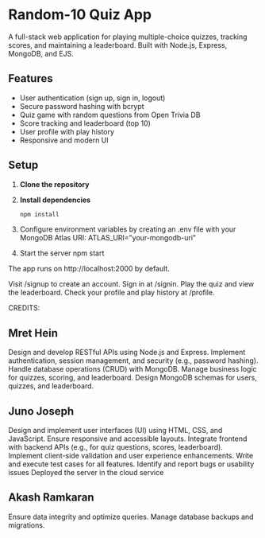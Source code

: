 # Random-10 Quiz App

A full-stack web application for playing multiple-choice quizzes, tracking scores, and maintaining a leaderboard. Built with Node.js, Express, MongoDB, and EJS.

## Features

- User authentication (sign up, sign in, logout)
- Secure password hashing with bcrypt
- Quiz game with random questions from Open Trivia DB
- Score tracking and leaderboard (top 10)
- User profile with play history
- Responsive and modern UI


## Setup

1. **Clone the repository**
2. **Install dependencies**
   ```sh
   npm install 

3. Configure environment variables by creating an .env file with your MongoDB Atlas URI:
   ATLAS_URI="your-mongodb-uri"

4. Start the server
    npm start
   
The app runs on http://localhost:2000 by default.

Visit /signup to create an account.
Sign in at /signin.
Play the quiz and view the leaderboard.
Check your profile and play history at /profile.


CREDITS:

## Mret Hein 
Design and develop RESTful APIs using Node.js and Express.
Implement authentication, session management, and security (e.g., password hashing).
Handle database operations (CRUD) with MongoDB.
Manage business logic for quizzes, scoring, and leaderboard.
Design MongoDB schemas for users, quizzes, and leaderboard.

## Juno Joseph
Design and implement user interfaces (UI) using HTML, CSS, and JavaScript.
Ensure responsive and accessible layouts.
Integrate frontend with backend APIs (e.g., for quiz questions, scores, leaderboard).
Implement client-side validation and user experience enhancements.
Write and execute test cases for all features.
Identify and report bugs or usability issues
Deployed the server in the cloud service

## Akash Ramkaran
Ensure data integrity and optimize queries.
Manage database backups and migrations.


